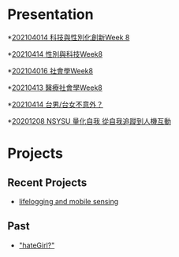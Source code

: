 # Presentation

*[202104014 科技與性別化創新Week 8](https://docs.google.com/presentation/d/e/2PACX-1vTWKoX57LJyiXwaNjTZ1GFU0T09sZ9aZcibuRDIOQymfvCuV6qt0MfZ_aNkJX9NwmRrJ54FOUUpB1GR/pub?start=false&loop=false&delayms=3000)

*[20210414 性別與科技Week8 ]()

*[202104016 社會學Week8]()

*[20210413 醫療社會學Week8](https://docs.google.com/presentation/d/e/2PACX-1vQQbh59Roi4YfzQ_4NYjVxOau_JPBCkNkvC0bbsthhWigfBwK97l2ACpzoJBSrIDKSLgSjKS8ZE-v8y/pub?start=false&loop=false&delayms=3000)

*[20210414 台男/台女不意外？ ]()

*[20201208 NSYSU 量化自我 從自我追蹤到人機互動]()

# Projects

## Recent Projects
* [lifelogging and mobile sensing]()

## Past
* ["hateGirl?"]()


